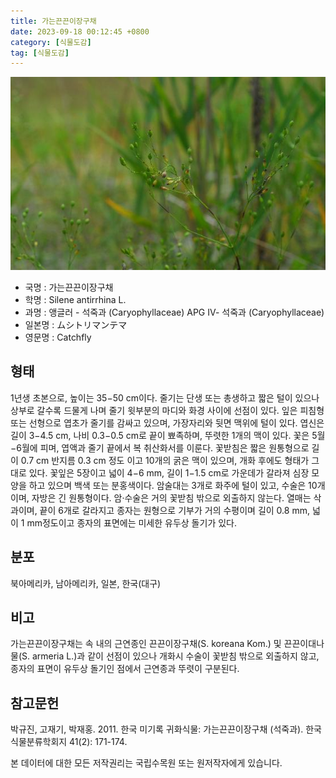 ```yaml
---
title: 가는끈끈이장구채
date: 2023-09-18 00:12:45 +0800
category: [식물도감]
tag: [식물도감]
---
```




![가는끈끈이장구채](/assets/img/fileUpload/plants/basic/Caryophyllaceae/Silene/1004721/1004721_20230306201402060files_th2.jpg)
- 국명 : 가는끈끈이장구채
- 학명 : Silene antirrhina L.
- 과명 : 앵글러 - 석죽과 (Caryophyllaceae) APG Ⅳ- 석죽과 (Caryophyllaceae)
- 일본명 : ムシトリマンテマ
- 영문명 : Catchfly


## 형태
1년생 초본으로, 높이는 35−50 cm이다. 줄기는 단생 또는 총생하고 짧은 털이 있으나 상부로 갈수록 드물게 나며 줄기 윗부분의 마디와 화경 사이에 선점이 있다. 잎은 피침형 또는 선형으로 엽초가 줄기를 감싸고 있으며, 가장자리와 뒷면 맥위에 털이 있다. 엽신은 길이 3−4.5 cm, 나비 0.3−0.5 cm로 끝이 뾰족하며, 뚜렷한 1개의 맥이 있다. 꽃은 5월−6월에 피며, 엽액과 줄기 끝에서 복 취산화서를 이룬다. 꽃받침은 짧은 원통형으로 길이 0.7 cm 반지름 0.3 cm 정도 이고 10개의 굵은 맥이 있으며, 개화 후에도 형태가 그대로 있다. 꽃잎은 5장이고 넓이 4−6 mm, 길이 1−1.5 cm로 가운데가 갈라져 심장 모양을 하고 있으며 백색 또는 분홍색이다. 암술대는 3개로 화주에 털이 있고, 수술은 10개이며, 자방은 긴 원통형이다. 암·수술은 거의 꽃받침 밖으로 외출하지 않는다. 열매는 삭과이며, 끝이 6개로 갈라지고 종자는 원형으로 기부가 거의 수평이며 길이 0.8 mm, 넓이 1 mm정도이고 종자의 표면에는 미세한 유두상 돌기가 있다.
## 분포
북아메리카, 남아메리카, 일본, 한국(대구)
## 비고
가는끈끈이장구채는 속 내의 근연종인 끈끈이장구채(S. koreana Kom.) 및 끈끈이대나물(S. armeria L.)과 같이 선점이 있으나 개화시 수술이 꽃받침 밖으로 외출하지 않고, 종자의 표면이 유두상 돌기인 점에서 근연종과 뚜렷이 구분된다.
## 참고문헌
박규진, 고재기, 박재홍. 2011. 한국 미기록 귀화식물: 가는끈끈이장구채 (석죽과). 한국식물분류학회지 41(2): 171-174.






본 데이터에 대한 모든 저작권리는 국립수목원 또는 원저작자에게 있습니다.
